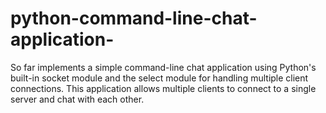 # python-command-line-chat-application-
 So far implements a simple command-line chat application using Python's built-in socket module and the select module for handling multiple client connections. This application allows multiple clients to connect to a single server and chat with each other.

